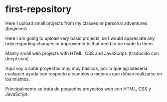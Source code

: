 # first-repository
Here I upload small projects from my classes or personal adventures (beginner)

Here I am going to upload very basic projects, so I would appreciate any help regarding changes or improvements that need to be made to them.

Mainly small web projects with HTML, CSS and JavaScript.
(traducido con deepl.com)

Aquí voy a subir proyectos muy muy básicos, por lo que agradecería cualquier ayuda con respecto a cambios o mejoras que deban realizarse en los mismos.

Principalmente se trata de pequeños proyectos web con HTML, CSS y JavaScript.
